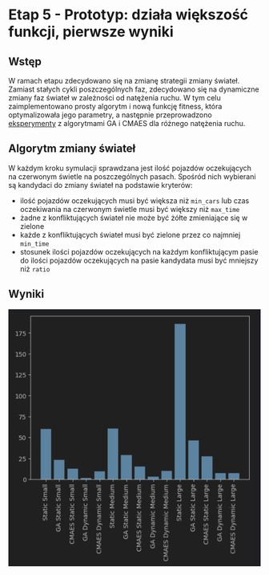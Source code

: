# Etap 5 - Prototyp: działa większość funkcji, pierwsze wyniki

## Wstęp

W ramach etapu zdecydowano się na zmianę strategii zmiany świateł. Zamiast stałych cykli poszczególnych faz, zdecydowano
się na dynamiczne zmiany faz świateł w zależności od natężenia ruchu. W tym celu zaimplementowano prosty algorytm
i nową funkcję fitness, która optymalizowała jego parametry, a następnie przeprowadzono 
[eksperymenty](../sumo-app/notebooks/stage_5.ipynb) z algorytmami GA i CMAES dla różnego natężenia ruchu.

## Algorytm zmiany świateł

W każdym kroku symulacji sprawdzana jest ilość pojazdów oczekujących na czerwonym świetle na poszczególnych pasach.
Spośród nich wybierani są kandydaci do zmiany świateł na podstawie kryterów:
- ilość pojazdów oczekujących musi być większa niż `min_cars` lub czas oczekiwania na czerwonym świetle musi być 
większy niż `max_time`
- żadne z konfliktujących świateł nie może być żółte zmieniające się w zielone
- każde z konfliktujących świateł musi być zielone przez co najmniej `min_time`
- stosunek ilości pojazdów oczekujących na każdym konfliktującym pasie do ilości pojazdów oczekujących na pasie 
kandydata musi być mniejszy niż `ratio`

## Wyniki

![img.png](img-5/img.png)